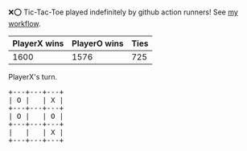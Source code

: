 :x::o: Tic-Tac-Toe played indefinitely by github action runners! See [my workflow](.github/workflows/play.yaml).

|PlayerX wins|PlayerO wins|Ties|
|-|-|-|
|1600|1576|725|

PlayerX's turn.

<pre>
+---+---+---+
| O |   | X |
+---+---+---+
| O |   | O |
+---+---+---+
|   |   | X |
+---+---+---+
</pre>